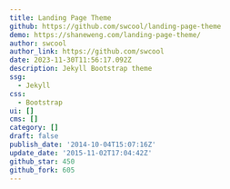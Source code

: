 ```yaml
---
title: Landing Page Theme
github: https://github.com/swcool/landing-page-theme
demo: https://shaneweng.com/landing-page-theme/
author: swcool
author_link: https://github.com/swcool
date: 2023-11-30T11:56:17.092Z
description: Jekyll Bootstrap theme
ssg:
  - Jekyll
css:
  - Bootstrap
ui: []
cms: []
category: []
draft: false
publish_date: '2014-10-04T15:07:16Z'
update_date: '2015-11-02T17:04:42Z'
github_star: 450
github_fork: 605
---
```

